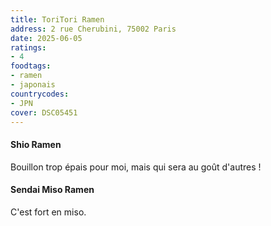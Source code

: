```yaml
---
title: ToriTori Ramen
address: 2 rue Cherubini, 75002 Paris
date: 2025-06-05
ratings:
- 4
foodtags:
- ramen
- japonais
countrycodes:
- JPN
cover: DSC05451
---
```


#### Shio Ramen
Bouillon trop épais pour moi, mais qui sera au goût d'autres !

#### Sendai Miso Ramen
C'est fort en miso.